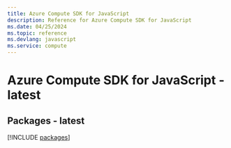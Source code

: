 ```yaml
---
title: Azure Compute SDK for JavaScript
description: Reference for Azure Compute SDK for JavaScript
ms.date: 04/25/2024
ms.topic: reference
ms.devlang: javascript
ms.service: compute
---
```

# Azure Compute SDK for JavaScript - latest
## Packages - latest
[!INCLUDE [packages](compute-index.md)]